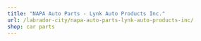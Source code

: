 ```yaml
---
title: "NAPA Auto Parts - Lynk Auto Products Inc."
url: /labrador-city/napa-auto-parts-lynk-auto-products-inc/
shop: car parts
---
```

